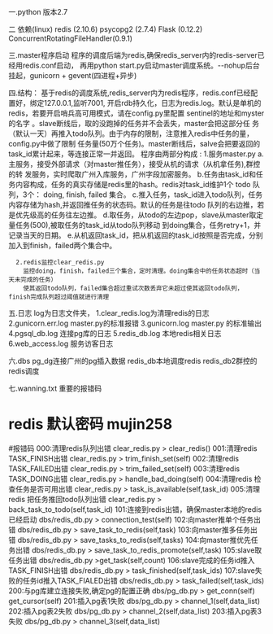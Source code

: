 一.python 版本2.7

二 依赖(linux)
    redis (2.10.6)
    psycopg2 (2.7.4)
    Flask (0.12.2)
    ConcurrentRotatingFileHandler(0.9.1)

三.master程序启动
    程序的调度后端为redis,确保redis_server内的redis-server已经用redis.conf启动，
    再用python start.py启动master调度系统。--nohup后台挂起，gunicorn + gevent(四进程+异步)


四.结构：
    基于redis的调度系统,redis_server内为redis程序，redis.conf已经配置好，绑定127.0.0.1,监听7001,
    开启rdb持久化，日志为redis.log。默认是单机的redis，若要开启哨兵高可用模式，请在config.py里配置
    sentinel的地址和myster的名字 。slave断线后，取的没跑掉的任务并不会丢失，master会把这部分任
    务（默认一天）再推入todo队列。由于内存的限制，注意推入redis中任务的量，config.py中做了限制
    任务量(50万个任务)。master断线后，salve会把要返回的task_id累计起来，等连接正常一并返回。
    程序由两部分构成 :
      1.服务master.py
          a.主服务，接受外部请求（对master推任务），接受从机的请求（从机拿任务),群控的转
        发服务，实时爬取广州入库服务，广州字段加密服务。
          b.任务由task_id和任务内容构成，任务的真实存储是redis里的hash。redis对task_id维护1个 todo 
        队列，3个： doing, finish, failed 集合。
          c.推入任务，task_id进入todo队列，任务内容存储为hash,并返回推任务的状态码。默认的任务是往todo
        队列的右边推，若是优先级高的任务往左边推。
          d.取任务，从todo的左边pop，slave从master取定量任务(500),被取任务的task_id从todo队列移动
        到doing集合，任务retry+1，并记录当天的日期。
          e.从机返回task_id，把从机返回的task_id按照是否完成，分别加入到finish，failed两个集合中。

      2.redis监控clear_redis.py
        监控doing，finish，failed三个集合，定时清理。doing集合中的任务状态超时（当天未完成的任务）
        使其返回todo队列，failed集合超过重试次数丢弃它未超过使其返回todo队列，finish完成队列超过阈值就进行清理


五.日志
    log为日志文件夹，
        1.clear_redis.log为清理redis的日志
        2.gunicorn.err.log master.py的标准报错
        3.gunicorn.log master.py 的标准输出
        4.pgsql_db.log  连接pg库的日志
        5.redis_db.log  本地redis相关日志
        6.web_access.log 服务访客日志


六.dbs
    pg_dg连接广州的pg插入数据
    redis_db本地调度redis
    redis_db2群控的redis调度


七.wanning.txt 重要的报错码
    

# redis 默认密码 mujin258   
#报错码
    000:清理redis队列出错 clear_redis.py > clear_redis()
    001:清理redis TASK_FINISH出错 clear_redis.py > trim_finish_set(self)
    002:清理redis TASK_FAILED出错 clear_redis.py > trim_failed_set(self)
    003:清理redis TASK_DOING出错 clear_redis.py > handle_bad_doing(self)
    004:清理redis 检查任务是否可用出错 clear_redis.py > task_is_available(self,task_id)
    005:清理redis 把任务推回todo队列出错 clear_redis.py > back_task_to_todo(self,task_id)
    101:连接到redis出错，确保master本地的redis已经启动 dbs/redis_db.py > connection_test(self)
    102:向master推单个任务出错 dbs/redis_db.py > save_task_to_redis(self,task)
    103:向master推多任务出错 dbs/redis_db.py > save_tasks_to_redis(self,tasks)
    104:向master推优先任务出错 dbs/redis_db.py > save_task_to_redis_promote(self,task)
    105:slave取任务出错 dbs/redis_db.py >get_task(self,count)
    106:slave完成的任务id推入TASK_FINISH出错 dbs/redis_db.py > task_finished(self,task_ids)
    107:slave失败的任务id推入TASK_FIALED出错 dbs/redis_db.py > task_failed(self,task_ids)
    200:与pg库建立连接失败,确定pg的配置正确 dbs/pg_db.py > get_conn(self) get_cursor(self)
    201:插入pg表1失败 dbs/pg_db.py > channel_1(self,data_list)
    202:插入pg表2失败 dbs/pg_db.py > channel_2(self,data_list)
    203:插入pg表3失败 dbs/pg_db.py > channel_3(self,data_list)
